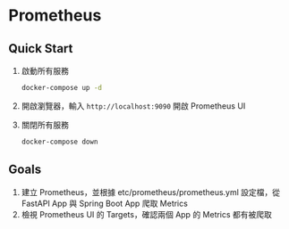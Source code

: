 # Prometheus

## Quick Start

1. 啟動所有服務

    ```bash
    docker-compose up -d
    ```

2. 開啟瀏覽器，輸入 `http://localhost:9090` 開啟 Prometheus UI
3. 關閉所有服務

    ```bash
    docker-compose down
    ```

## Goals

1. 建立 Prometheus，並根據 etc/prometheus/prometheus.yml 設定檔，從 FastAPI App 與 Spring Boot App 爬取 Metrics
2. 檢視 Prometheus UI 的 Targets，確認兩個 App 的 Metrics 都有被爬取
